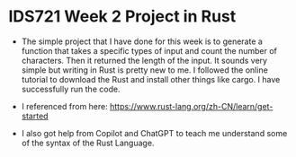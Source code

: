 # IDS721 Week 2 Project in Rust
- The simple project that I have done for this week is to generate a function that takes a specific types of input and count the number of characters. Then it returned the length of the input. It sounds very simple but writing in Rust is pretty new to me. I followed the online tutorial to download the Rust and install other things like cargo. I have successfully run the code.

- I referenced from here: https://www.rust-lang.org/zh-CN/learn/get-started
- I also got help from Copilot and ChatGPT to teach me understand some of the syntax of the Rust Language. 

